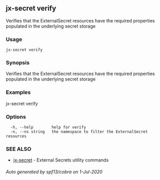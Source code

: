 ## jx-secret verify

Verifies that the ExternalSecret resources have the required properties populated in the underlying secret storage

### Usage

```
jx-secret verify
```

### Synopsis

Verifies that the ExternalSecret resources have the required properties populated in the underlying secret storage

### Examples

  jx-secret verify

### Options

```
  -h, --help        help for verify
  -n, --ns string   the namespace to filter the ExternalSecret resources
```

### SEE ALSO

* [jx-secret](jx-secret.md)	 - External Secrets utility commands

###### Auto generated by spf13/cobra on 1-Jul-2020
